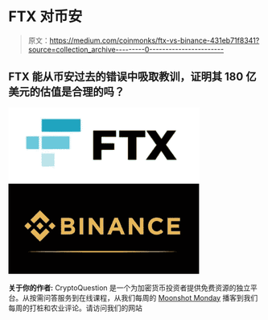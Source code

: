 # FTX 对币安

> 原文：<https://medium.com/coinmonks/ftx-vs-binance-431eb71f8341?source=collection_archive---------0----------------------->

## FTX 能从币安过去的错误中吸取教训，证明其 180 亿美元的估值是合理的吗？

![](img/ceaf3aa8abe506e7c93752f54a002863.png)

**关于你的作者:** CryptoQuestion 是一个为加密货币投资者提供免费资源的独立平台。从按需问答服务到在线课程，从我们每周的 [Moonshot Monday](https://cryptoquestion.tech/weekly-podcast/) 播客到我们每周的打桩和农业评论。请访问我们的网站